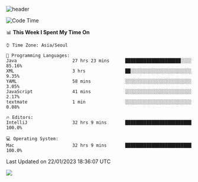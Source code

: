 ![header](https://capsule-render.vercel.app/api?type=Egg&color=timeAuto&height=300&section=header&text=PoPo&fontSize=90&animation=fadeIn)

  <!--START_SECTION:waka-->
![Code Time](http://img.shields.io/badge/Code%20Time-445%20hrs%201%20min-blue)

📊 **This Week I Spent My Time On** 

```text
⌚︎ Time Zone: Asia/Seoul

💬 Programming Languages: 
Java                     27 hrs 23 mins      █████████████████████░░░░   85.16% 
XML                      3 hrs               ██░░░░░░░░░░░░░░░░░░░░░░░   9.35% 
YAML                     58 mins             ░░░░░░░░░░░░░░░░░░░░░░░░░   3.05% 
JavaScript               41 mins             ░░░░░░░░░░░░░░░░░░░░░░░░░   2.17% 
textmate                 1 min               ░░░░░░░░░░░░░░░░░░░░░░░░░   0.08%

🔥 Editors: 
IntelliJ                 32 hrs 9 mins       █████████████████████████   100.0%

💻 Operating System: 
Mac                      32 hrs 9 mins       █████████████████████████   100.0%

```


 Last Updated on 22/01/2023 18:36:07 UTC
<!--END_SECTION:waka-->



<img src="https://capsule-render.vercel.app/api?type=Egg&color=timeAuto&height=300&section=footer&text=PoPo&fontSize=90&animation=fadeIn&reversal=true" />
